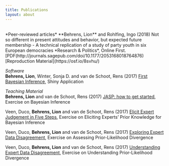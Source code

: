 ```yaml
---
title: Publications
layout: about
---
```

 <br>
*Peer-reviewed articles*          
**Behrens, Lion** and Rohlfing, Ingo (2018) Not so different in present attitudes and behavior, but expected future membership - A technical replication of a study of party youth in six European democracies *Research & Politics*, Online First. [PDF(http://journals.sagepub.com/doi/10.1177/2053168018764876) [Reproduction Material](https://osf.io/8svhu/)

  
*Software*         
**Behrens, Lion**, Winter, Sonja D. and van de Schoot, Rens (2017) [First Bayesian Inference](https://utrecht-university.shinyapps.io/fbi_2/), Shiny Application

 
*Teaching Material*        
**Behrens, Lion** and van de Schoot, Rens (2017) [JASP: how to get started](https://www.rensvandeschoot.com/tutorials/jasp-how-to-get-started/), Exercise on Bayesian Inference

Veen, Duco, **Behrens, Lion** and van de Schoot, Rens (2017) [Elicit Expert Judgement in Five Steps](https://www.rensvandeschoot.com/tutorials/expert-judgement/),
Exercise on Eliciting Experts’ Prior Knowledge for Bayesian Inference

Veen, Duco, **Behrens, Lion** and van de Schoot, Rens (2017) [Exploring Expert Data Disagreement](https://www.rensvandeschoot.com/tutorials/exploring-disagreement/),
Exercise on Assessing Prior-Likelihood Divergence

Veen, Duco, **Behrens, Lion** and van de Schoot, Rens (2017) [Understanding Expert Data Disagreement](https://www.rensvandeschoot.com/tutorials/understanding-expert-data-disagreement/),
Exercise on Understanding Prior-Likelihood Divergence
 
